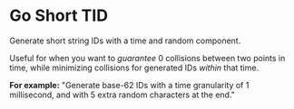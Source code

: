# Go Short TID

Generate short string IDs with a time and random component.

Useful for when you want to *guarantee* 0 collisions between two points in time, while minimizing collisions for generated IDs *within* that time.

**For example:** "Generate base-62 IDs with a time granularity of 1 millisecond, and with 5 extra random characters at the end."


